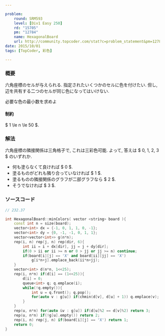 ```yaml
---

problem:
    round: SRM593
    level: [Div1 Easy 250]
    rd: "15705"
    pm: "12784"
    name: HexagonalBoard
    url: http://community.topcoder.com/stat?c=problem_statement&pm=12784&rd=15705
date: 2015/10/01
tags: [TopCoder, 彩色]

---
```


### 概要

六角座標のセルが与えられる.
指定されたいくつかのセルに色を付けたい.
但し, 辺を共有する二つのセルが同じ色になってはいけない.

必要な色の最小数を求めよ


#### 制約

$ 1 \le n \le 50 $.

### 解法

六角座標の隣接関係は三角格子で, これは三彩色可能.
よって, 答えは $ 0, 1, 2, 3 $ のいずれか.

- 何も塗らなくて良ければ $ 0 $.
- 塗るものがどれも隣り合っていなければ $ 1 $.
- 塗るものの隣接関係のグラフが二部グラフなら $ 2 $.
- そうでなければ $ 3 $.


### ソースコード

~~~ cpp
// 232.37

int HexagonalBoard::minColors( vector <string> board ){
    const int n = size(board);
    vector<int> dx = {-1, 0, 1, 1, 0, -1};
    vector<int> dy = {0, -1, -1, 0, 1, 1};
    vector<vector<int>> g(n*n);
    rep(i, n) rep(j, n) rep(dir, 6){
        int ii = i + dx[dir], jj = j + dy[dir];
        if(0 > ii or ii >= n or 0 > jj or jj >= n) continue;
        if(board[i][j] == 'X' and board[ii][jj] == 'X')
            g[i*n+j].emplace_back(ii*n+jj);
    }
    vector<int> d(n*n, 1<<25);
    rep(i, n*n) if(d[i] == (1<<25)){
        d[i] = 0;
        queue<int> q; q.emplace(i);
        while(!q.empty()){
            int u = q.front(); q.pop();
            for(auto v : g[u]) if(chmin(d[v], d[u] + 1)) q.emplace(v);
        }
    }
    rep(u, n*n) for(auto &v : g[u]) if(d[u]%2 == d[v]%2) return 3;
    rep(u, n*n) if(!g[u].empty()) return 2;
    rep(i, n) rep(j, n) if(board[i][j] == 'X') return 1;
    return 0;
}
~~~

